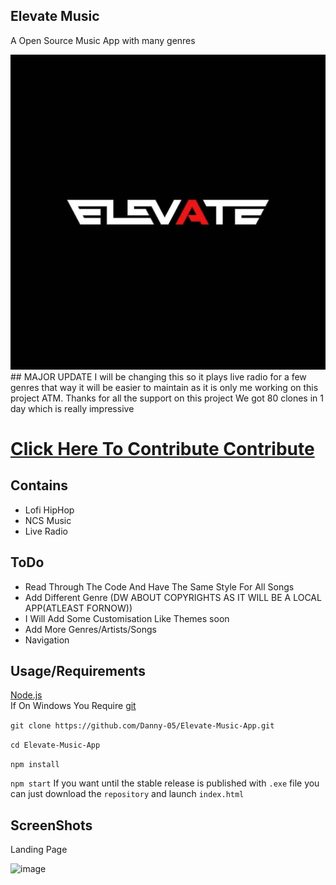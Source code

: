
## Elevate Music

A Open Source Music App with many genres

<img src="dcf58f4783c653ef1eb3befbc3222bcc.jpg">
## MAJOR UPDATE
I will be changing this so it plays live radio for a few genres that way it will be easier to maintain as it is only me working on this project ATM.
Thanks for all the support on this project We got 80 clones in 1 day which is really impressive
<h1><a href="CONTRIBUTING.md">Click Here To Contribute Contribute</a></h1>

## Contains

- Lofi HipHop
- NCS Music
- Live Radio


## ToDo
- Read Through The Code And Have The Same Style For All Songs <br>
- Add Different Genre (DW ABOUT COPYRIGHTS AS IT WILL BE A LOCAL APP(ATLEAST FORNOW))
- I Will Add Some Customisation Like Themes soon
- Add More Genres/Artists/Songs
- Navigation
## Usage/Requirements

<a href="https://nodejs.org/en/">Node.js</a><br>
If On Windows You Require <a href="https://git-scm.com/">git</a>

`
git clone https://github.com/Danny-05/Elevate-Music-App.git
`
<br>

`
cd Elevate-Music-App
`
<br>

`
npm install
`
<br>

`
npm start
`
If you want until the stable release is published with `.exe` file you can just download the `repository` and launch `index.html`
## ScreenShots

Landing Page

![image](https://imgur.com/4TSCRp4.png)

